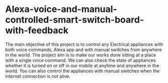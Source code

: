 # Alexa-voice-and-manual-controlled-smart-switch-board-with-feedback
The main objective of this project is to control any Electrical appliances with both voice commands, Alexa app and with manual switches from anywhere in the world.  The project aim is to make our works done sitting at a place with a single voice command. We can also check the state of appliances whether it is turned on or off in our mobile at anytime and anywhere in the world. You can also control the appliances with manual switches when the internet connection is not alive.
